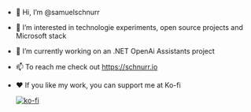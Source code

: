 - 👋 Hi, I’m @samuelschnurr
- 👀 I’m interested in technologie experiments, open source projects and Microsoft stack
- 🌱 I’m currently working on an .NET OpenAi Assistants project
- 📫 To reach me check out https://schnurr.io
- ❤️ If you like my work, you can support me at Ko-fi

     [![ko-fi](https://ko-fi.com/img/githubbutton_sm.svg)](https://ko-fi.com/V7V3WX3OK)
